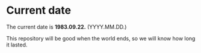 # Current date

The current date is **1983.09.22.** (YYYY.MM.DD.)

This repository will be good when the world ends, so we will know how long it lasted.